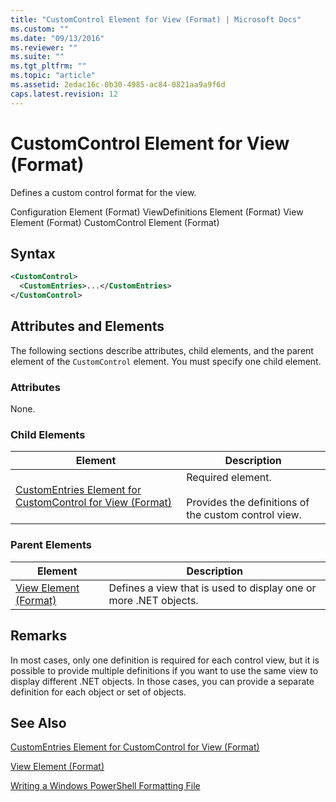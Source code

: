 ```yaml
---
title: "CustomControl Element for View (Format) | Microsoft Docs"
ms.custom: ""
ms.date: "09/13/2016"
ms.reviewer: ""
ms.suite: ""
ms.tgt_pltfrm: ""
ms.topic: "article"
ms.assetid: 2edac16c-0b30-4985-ac84-0821aa9a9f6d
caps.latest.revision: 12
---
```

# CustomControl Element for View (Format)

Defines a custom control format for the view.

Configuration Element (Format)
ViewDefinitions Element (Format)
View Element (Format)
CustomControl Element (Format)

## Syntax

```xml
<CustomControl>
  <CustomEntries>...</CustomEntries>
</CustomControl>
```

## Attributes and Elements

The following sections describe attributes, child elements, and the parent element of the `CustomControl` element. You must specify one child element.

### Attributes

None.

### Child Elements

|Element|Description|
|-------------|-----------------|
|[CustomEntries Element for CustomControl for View (Format)](./customentries-element-for-customcontrol-for-view-format.md)|Required element.<br /><br /> Provides the definitions of the custom control view.|

### Parent Elements

|Element|Description|
|-------------|-----------------|
|[View Element (Format)](./view-element-format.md)|Defines a view that is used to display one or more .NET objects.|

## Remarks

In most cases, only one definition is required for each control view, but it is possible to provide multiple definitions if you want to use the same view to display different .NET objects. In those cases, you can provide a separate definition for each object or set of objects.

## See Also

[CustomEntries Element for CustomControl for View (Format)](./customentries-element-for-customcontrol-for-view-format.md)

[View Element (Format)](./view-element-format.md)

[Writing a Windows PowerShell Formatting File](./writing-a-powershell-formatting-file.md)
